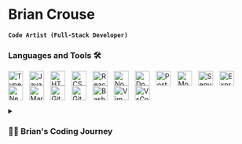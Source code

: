 # Brian Crouse

**`Code Artist (Full-Stack Developer)`**

### Languages and Tools 🛠

<img align="left" alt="TypeScript" width="30px" style="padding-right:10px;" src="https://cdn.jsdelivr.net/gh/devicons/devicon/icons/typescript/typescript-plain.svg" />
<img align="left" alt="JavaScript" width="30px" style="padding-right:10px;" src="https://cdn.jsdelivr.net/gh/devicons/devicon/icons/javascript/javascript-plain.svg" />
<img align="left" alt="HTML" width="30px" style="padding-right:10px;" src="https://cdn.jsdelivr.net/gh/devicons/devicon/icons/html5/html5-plain.svg" />
<img align="left" alt="CSS" width="30px" style="padding-right:10px;" src="https://cdn.jsdelivr.net/gh/devicons/devicon/icons/css3/css3-plain.svg" />
<img align="left" alt="React" width="30px" style="padding-right:10px;" src="https://cdn.jsdelivr.net/gh/devicons/devicon/icons/react/react-original.svg" />
<img align="left" alt="NodeJS" width="30px" style="padding-right:10px;" src="https://cdn.jsdelivr.net/gh/devicons/devicon/icons/nodejs/nodejs-original.svg" />
<img align="left" alt="Docker" width="30px" style="padding-right:10px;" src="https://cdn.jsdelivr.net/gh/devicons/devicon/icons/docker/docker-original-wordmark.svg" />
<img align="left" alt="PostgreSQL" width="30px" style="padding-right:10px;" src="https://cdn.jsdelivr.net/gh/devicons/devicon/icons/postgresql/postgresql-original.svg" />
<img align="left" alt="MongoDB" width="30px" style="padding-right:10px;" src="https://cdn.jsdelivr.net/gh/devicons/devicon/icons/mongodb/mongodb-original-wordmark.svg" />
<img align="left" alt="Sequelize" width="30px" style="padding-right:10px;" src="https://cdn.jsdelivr.net/gh/devicons/devicon/icons/sequelize/sequelize-original.svg" />
<img align="left" alt="Express" width="30px" style="padding-right:10px;" src="https://cdn.jsdelivr.net/gh/devicons/devicon/icons/express/express-original.svg" />
<img align="left" alt="NextJS" width="30px" style="padding-right:10px;" src="https://cdn.jsdelivr.net/gh/devicons/devicon/icons/nextjs/nextjs-original-wordmark.svg" />
<img align="left" alt="Markdown" width="30px" style="padding-right:10px;" src="https://cdn.jsdelivr.net/gh/devicons/devicon/icons/markdown/markdown-original.svg" />
<img align="left" alt="GitHub" width="30px" style="padding-right:10px;" src="https://cdn.jsdelivr.net/gh/devicons/devicon/icons/github/github-original.svg" />
<img align="left" alt="Git" width="30px" style="padding-right:10px;" src="https://cdn.jsdelivr.net/gh/devicons/devicon/icons/git/git-original.svg" />
<img align="left" alt="Bash" width="30px" style="padding-right:10px;" src="https://cdn.jsdelivr.net/gh/devicons/devicon/icons/bash/bash-original.svg" />
<img align="left" alt="Vim" width="30px" style="padding-right:10px;" src="https://cdn.jsdelivr.net/gh/devicons/devicon/icons/vim/vim-original.svg" />
<img align="left" alt="VsCode" width="30px" style="padding-right:10px;" src="https://cdn.jsdelivr.net/gh/devicons/devicon/icons/vscode/vscode-original-wordmark.svg" />
<br />
<br />

#

<details>
 <summary><h3>👨‍💻 Brian's Coding Journey</h3></summary>
    I started my coding journey with <strong>Scratch</strong> circa 2010 in my junior year of highschool, while taking STEM focused classes to lay the foundation of my journey as an engineer. At that time I was excited to create really simple videogames my friends and I could play on the school's computers.<br/> Four years later in college, I was pursuing a degree in mechanical engineering. This required me to take a CS116 course "Introductory Computer Programming". - This course taught me <strong>C++</strong>, a language I haven't used since. Regardless, half-way through the next semester I joined the U.S. Army to get a head start on my own life and do something for the country.<br/> I took a complete departure from studying engineering and became an Air Traffic Controller (punny, I know). Which involved problem solving and responding to unforeseen circumstances on a daily basis. Towards the latter half of my military career I had become a Facility Chief of one of the busiest airfields under the U.S. Army, leading a team of 11 controllers.<br/> When I left the military I struggled to find a position equally rewarding and similar in structure; I enjoyed working as part of a team and problem solving. Luckily after reaching my end terms of service, I left the military under honorable conditions and the Veterans Affairs (VA) wrote to me about Vet Tech, a program to get veterans into tech.<br/> Sponsored by Vet Tech I attended the 12-week Hack Reactor Advanced Software Engineering Immersive, conquering complex projects and learning about most of the languages and tools above, as well as proper problem solving methodology related to computer science. - Getting me back on track in the realm of engineering and to where I am today.
